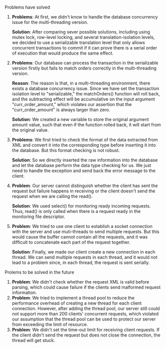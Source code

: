 Problems have solved

1. **Problems**: At first, we didn't know to handle the database concurrency issue for the multi-threading version. 

   **Solution**: After comparing sever possible solutions, including using mutex lock, row-level locking, and several translation-isolation levels, we decided to use a serializable translation level that only allows concurrent transactions to commit if it can prove there is a serial order of execution that would produce the same effect.

2. **Problems**: Our database can process the transaction in the serializable version firstly but fails to match orders correctly in the multi-threading version.

   **Reason**: The reason is that, in a multi-threading environment, there exists a database concurrency issue. Since we have set the transaction isolation level to "serializable," the matchOrders() function will roll back, and the subtracting effect will be accumulative on the input argument "curr_order_amount," which violates our assertion that the "curr_order_amount" is always larger than zero.

   **Solution**: We created a new variable to store the original argument amount value, such that even if the function rolled back, it will start from the original value.

3. **Problems**: We first tried to check the format of the data extracted from XML and convert it into the corresponding type before inserting it into the database. But this format checking is not robust. 

   **Solution**: So we directly inserted the raw information into the database and let the database perform the data type checking for us. We just need to handle the exception and send back the error message to the client.

4. **Problem**: Our server cannot distinguish whether the client has sent the request but failure happens in receiving or the client doesn't send the request when we are calling the read().

   **Solution**: We used select() for monitoring ready incoming requests. Thus, read() is only called when there is a request ready in the monitoring file descriptor.

5. **Problem**: We tried to use one client to establish a socket connection with the server and use muti-threads to send multiple requests. But this would cause the buffer cannot contain all the requests, and it was difficult to concatenate each part of the request together.

   **Solution**: Finally, we made our client create a new connection in each thread. We can send multiple requests in each thread, and it would not lead to a problem since, in each thread, the request is sent serially.



Prolems to be solved in the future

1. **Problem**: We didn't check whether the request XML is valid before parsing, which could cause failure if the clients send malformed request information.
2. **Problem**: We tried to implement a thread pool to reduce the performance overhead of creating a new thread for each client connection. However, after adding the thread pool, our server still could not support more than 200 clients' concurrent requests, which violated our assumption that the thread pool can be used to protect our server from exceeding the limit of resource. 
3. **Problem**: We didn't set the time-out limit for receiving client requests. If the client didn't send the request but does not close the connection, the thread will get stuck. 